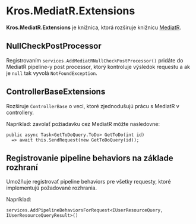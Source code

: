 # Kros.MediatR.Extensions

**Kros.MediatR.Extensions** je knižnica, ktorá rozširuje knižnicu [MediatR](https://github.com/jbogard/MediatR).

## NullCheckPostProcessor

Registrovaním `services.AddMediatRNullCheckPostProcessor()` pridáte do MediatR pipeline-y post processor, ktorý kontroluje výsledok requestu a ak je `null` tak vyvolá `NotFoundException`.

## ControllerBaseExtensions

Rozširuje `ControllerBase` o veci, ktoré zjednodušujú prácu s MediatR v controllery.

Napríklad: zavolať požiadavku cez MediatR môžte nasledovne:

```CSharp
public async Task<GetToDoQuery.ToDo> GetToDo(int id)
  => await this.SendRequest(new GetToDoQuery(id));
```

## Registrovanie pipeline behaviors na základe rozhraní

Umožňuje registrovať pipeline behaviors pre všetky requesty, ktoré implementujú požadované rozhrania.

Napríklad:

```CSharp
services.AddPipelineBehaviorsForRequest<IUserResourceQuery, IUserResourceQueryResult>()
```

